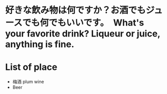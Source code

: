 # 好きな飲み物は何ですか？お酒でもジュースでも何でもいいです。　What's your favorite drink? Liqueur or juice, anything is fine.

# List of place
- 梅酒 plum wine
- Beer
